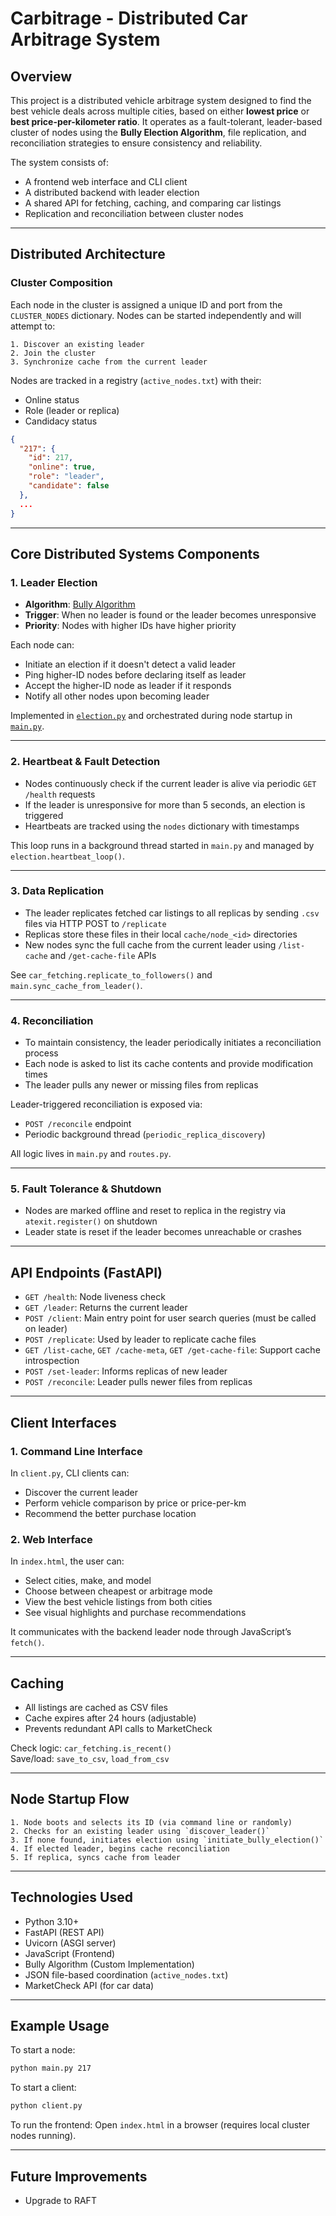 
# Carbitrage - Distributed Car Arbitrage System

## Overview

This project is a distributed vehicle arbitrage system designed to find the best vehicle deals across multiple cities, based on either **lowest price** or **best price-per-kilometer ratio**. It operates as a fault-tolerant, leader-based cluster of nodes using the **Bully Election Algorithm**, file replication, and reconciliation strategies to ensure consistency and reliability.

The system consists of:
- A frontend web interface and CLI client
- A distributed backend with leader election
- A shared API for fetching, caching, and comparing car listings
- Replication and reconciliation between cluster nodes

---

## Distributed Architecture

### Cluster Composition

Each node in the cluster is assigned a unique ID and port from the `CLUSTER_NODES` dictionary. Nodes can be started independently and will attempt to:

    1. Discover an existing leader
    2. Join the cluster
    3. Synchronize cache from the current leader

Nodes are tracked in a registry (`active_nodes.txt`) with their:
- Online status
- Role (leader or replica)
- Candidacy status

```json
{
  "217": {
    "id": 217,
    "online": true,
    "role": "leader",
    "candidate": false
  },
  ...
}
```
---

## Core Distributed Systems Components

### 1. Leader Election

- **Algorithm**: [Bully Algorithm](https://en.wikipedia.org/wiki/Bully_algorithm)
- **Trigger**: When no leader is found or the leader becomes unresponsive
- **Priority**: Nodes with higher IDs have higher priority

Each node can:
- Initiate an election if it doesn't detect a valid leader
- Ping higher-ID nodes before declaring itself as leader
- Accept the higher-ID node as leader if it responds
- Notify all other nodes upon becoming leader

Implemented in [`election.py`](./election.py) and orchestrated during node startup in [`main.py`](./main.py).

---

### 2. Heartbeat & Fault Detection

- Nodes continuously check if the current leader is alive via periodic `GET /health` requests
- If the leader is unresponsive for more than 5 seconds, an election is triggered
- Heartbeats are tracked using the `nodes` dictionary with timestamps

This loop runs in a background thread started in `main.py` and managed by `election.heartbeat_loop()`.

---

### 3. Data Replication

- The leader replicates fetched car listings to all replicas by sending `.csv` files via HTTP POST to `/replicate`
- Replicas store these files in their local `cache/node_<id>` directories
- New nodes sync the full cache from the current leader using `/list-cache` and `/get-cache-file` APIs

See `car_fetching.replicate_to_followers()` and `main.sync_cache_from_leader()`.

---

### 4. Reconciliation

- To maintain consistency, the leader periodically initiates a reconciliation process
- Each node is asked to list its cache contents and provide modification times
- The leader pulls any newer or missing files from replicas

Leader-triggered reconciliation is exposed via:
- `POST /reconcile` endpoint
- Periodic background thread (`periodic_replica_discovery`)

All logic lives in `main.py` and `routes.py`.

---

### 5. Fault Tolerance & Shutdown

- Nodes are marked offline and reset to replica in the registry via `atexit.register()` on shutdown
- Leader state is reset if the leader becomes unreachable or crashes

---

## API Endpoints (FastAPI)

- `GET /health`: Node liveness check
- `GET /leader`: Returns the current leader
- `POST /client`: Main entry point for user search queries (must be called on leader)
- `POST /replicate`: Used by leader to replicate cache files
- `GET /list-cache`, `GET /cache-meta`, `GET /get-cache-file`: Support cache introspection
- `POST /set-leader`: Informs replicas of new leader
- `POST /reconcile`: Leader pulls newer files from replicas

---

## Client Interfaces

### 1. Command Line Interface

In `client.py`, CLI clients can:
- Discover the current leader
- Perform vehicle comparison by price or price-per-km
- Recommend the better purchase location

### 2. Web Interface

In `index.html`, the user can:
- Select cities, make, and model
- Choose between cheapest or arbitrage mode
- View the best vehicle listings from both cities
- See visual highlights and purchase recommendations

It communicates with the backend leader node through JavaScript’s `fetch()`.

---

## Caching

- All listings are cached as CSV files
- Cache expires after 24 hours (adjustable)
- Prevents redundant API calls to MarketCheck

Check logic: `car_fetching.is_recent()`  
Save/load: `save_to_csv`, `load_from_csv`

---

## Node Startup Flow

    1. Node boots and selects its ID (via command line or randomly)
    2. Checks for an existing leader using `discover_leader()`
    3. If none found, initiates election using `initiate_bully_election()`
    4. If elected leader, begins cache reconciliation
    5. If replica, syncs cache from leader

---

## Technologies Used

- Python 3.10+
- FastAPI (REST API)
- Uvicorn (ASGI server)
- JavaScript (Frontend)
- Bully Algorithm (Custom Implementation)
- JSON file-based coordination (`active_nodes.txt`)
- MarketCheck API (for car data)

---

## Example Usage

To start a node:
```bash
python main.py 217
```

To start a client:
```bash
python client.py
```

To run the frontend:
Open `index.html` in a browser (requires local cluster nodes running).

---

## Future Improvements

- Upgrade to RAFT
